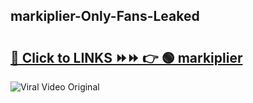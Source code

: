 
 ## markiplier-Only-Fans-Leaked

# <h2><a href="https://clipsfans.com/markiplier&ref=git">🔗 Click to LINKS ⏩⏩ 👉 🟢 markiplier </a></h2>

<a href="https://clipsfans.com/markiplier&ref=git" rel="nofollow" data-target="animated-image.originalLink"><img src="https://i.ibb.co.com/xMMVF88/686577567.gif" alt="Viral Video Original" style="max-width: 100%; display: inline-block;" data-target="animated-image.originalImage"></a>
